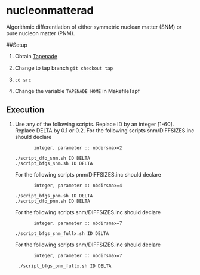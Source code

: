 # nucleonmatterad
Algorithmic differentiation of either symmetric nuclean matter (SNM) or pure nucleon matter (PNM). 

##Setup

1. Obtain [Tapenade](http://www-sop.inria.fr/tropics/tapenade/downloading.html)

2. Change to tap branch
    `git checkout tap`
3. `cd src` 
4. Change the variable `TAPENADE_HOME` in MakefileTapf

## Execution
1. Use any of the following scripts. 
      Replace ID by an integer [1-60].
      Replace DELTA by 0.1 or 0.2.
      For the following scripts snm/DIFFSIZES.inc should declare    
      ```
             integer, parameter :: nbdirsmax=2
      ```
      ```
      ./script_dfo_snm.sh ID DELTA
      ./script_bfgs_snm.sh ID DELTA    
      ```
      For the following scripts pnm/DIFFSIZES.inc should declare    
      ```
             integer, parameter :: nbdirsmax=4      
      ```
      ```
      ./script_bfgs_pnm.sh ID DELTA        
      ./script_dfo_pnm.sh ID DELTA    
      ```
      For the following scripts snm/DIFFSIZES.inc should declare    
      ```
             integer, parameter :: nbdirsmax=7
      ```
      ```
      ./script_bfgs_snm_fullx.sh ID DELTA    
      ```

      For the following scripts snm/DIFFSIZES.inc should declare    
      ```
             integer, parameter :: nbdirsmax=7
      ```
      ```
       ./script_bfgs_pnm_fullx.sh ID DELTA	
      ```
	
    


